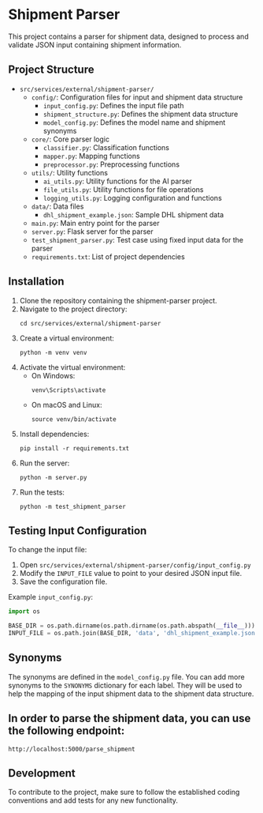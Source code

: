 # Shipment Parser

This project contains a parser for shipment data, designed to process and validate JSON input containing shipment information.

## Project Structure

- `src/services/external/shipment-parser/`
  - `config/`: Configuration files for input and shipment data structure
    - `input_config.py`: Defines the input file path
    - `shipment_structure.py`: Defines the shipment data structure
    - `model_config.py`: Defines the model name and shipment synonyms
  - `core/`: Core parser logic
    - `classifier.py`: Classification functions
    - `mapper.py`: Mapping functions
    - `preprocessor.py`: Preprocessing functions
  - `utils/`: Utility functions
    - `ai_utils.py`: Utility functions for the AI parser
    - `file_utils.py`: Utility functions for file operations
    - `logging_utils.py`: Logging configuration and functions
  - `data/`: Data files
    - `dhl_shipment_example.json`: Sample DHL shipment data
  - `main.py`: Main entry point for the parser
  - `server.py`: Flask server for the parser
  - `test_shipment_parser.py`: Test case using fixed input data for the parser
  - `requirements.txt`: List of project dependencies

## Installation

1. Clone the repository containing the shipment-parser project.
2. Navigate to the project directory:
   ```
   cd src/services/external/shipment-parser
   ```
3. Create a virtual environment:
   ```
   python -m venv venv
   ```
4. Activate the virtual environment:
   - On Windows:
     ```
     venv\Scripts\activate
     ```
   - On macOS and Linux:
     ```
     source venv/bin/activate
     ```
5. Install dependencies:
   ```
   pip install -r requirements.txt
   ```
6. Run the server:
   ```
   python -m server.py
   ```
7. Run the tests:
   ```
   python -m test_shipment_parser
   ```

## Testing Input Configuration

To change the input file:

1. Open `src/services/external/shipment-parser/config/input_config.py`
2. Modify the `INPUT_FILE` value to point to your desired JSON input file.
3. Save the configuration file.

Example `input_config.py`:

```python
import os

BASE_DIR = os.path.dirname(os.path.dirname(os.path.abspath(__file__)))
INPUT_FILE = os.path.join(BASE_DIR, 'data', 'dhl_shipment_example.json')
```

## Synonyms

The synonyms are defined in the `model_config.py` file.
You can add more synonyms to the `SYNONYMS` dictionary for each label.
They will be used to help the mapping of the input shipment data to the shipment data structure.

## In order to parse the shipment data, you can use the following endpoint:

`http://localhost:5000/parse_shipment`

## Development

To contribute to the project, make sure to follow the established coding conventions and add tests for any new functionality.
